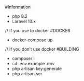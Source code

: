 #Information
 - php 8.2
 - Laravel 10.x

// If you use to docker
#DOCKER
 - docker-compose up

// If you don't use docker
#BUILDING
 - composer i
 - cd .env.example .env
 - php artisan key:generate
 - php artisan ser
